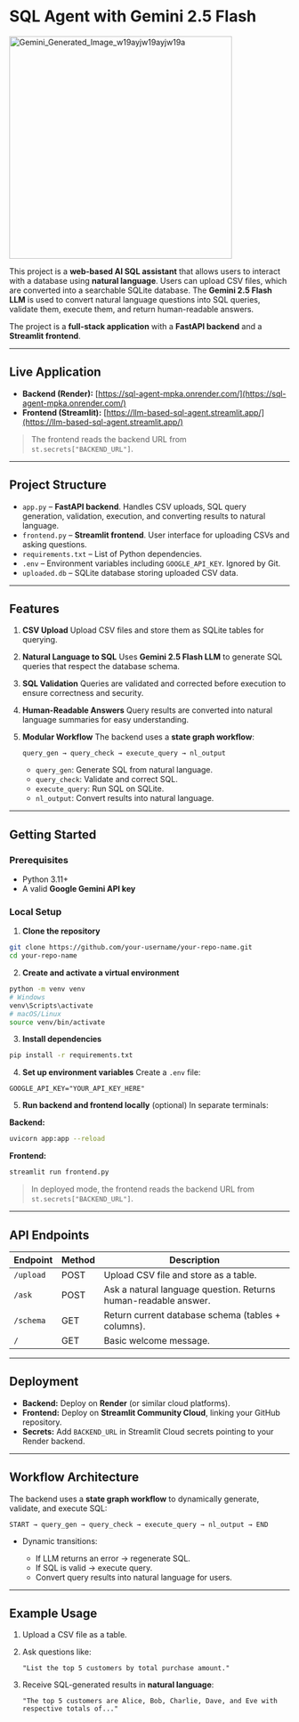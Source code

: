 # SQL Agent with Gemini 2.5 Flash
<img width="400" height="400" alt="Gemini_Generated_Image_w19ayjw19ayjw19a" src="https://github.com/user-attachments/assets/4ac892e6-6564-4d08-b72c-b86659a24a2d" />


This project is a **web-based AI SQL assistant** that allows users to interact with a database using **natural language**. Users can upload CSV files, which are converted into a searchable SQLite database. The **Gemini 2.5 Flash LLM** is used to convert natural language questions into SQL queries, validate them, execute them, and return human-readable answers.

The project is a **full-stack application** with a **FastAPI backend** and a **Streamlit frontend**.

---

## Live Application

* **Backend (Render):** [https://sql-agent-mpka.onrender.com/](https://sql-agent-mpka.onrender.com/)
* **Frontend (Streamlit):** [https://llm-based-sql-agent.streamlit.app/](https://llm-based-sql-agent.streamlit.app/)

> The frontend reads the backend URL from `st.secrets["BACKEND_URL"]`.

---

## Project Structure

* `app.py` – **FastAPI backend**. Handles CSV uploads, SQL query generation, validation, execution, and converting results to natural language.
* `frontend.py` – **Streamlit frontend**. User interface for uploading CSVs and asking questions.
* `requirements.txt` – List of Python dependencies.
* `.env` – Environment variables including `GOOGLE_API_KEY`. Ignored by Git.
* `uploaded.db` – SQLite database storing uploaded CSV data.

---

## Features

1. **CSV Upload**
   Upload CSV files and store them as SQLite tables for querying.

2. **Natural Language to SQL**
   Uses **Gemini 2.5 Flash LLM** to generate SQL queries that respect the database schema.

3. **SQL Validation**
   Queries are validated and corrected before execution to ensure correctness and security.

4. **Human-Readable Answers**
   Query results are converted into natural language summaries for easy understanding.

5. **Modular Workflow**
   The backend uses a **state graph workflow**:

   ```
   query_gen → query_check → execute_query → nl_output
   ```

   * `query_gen`: Generate SQL from natural language.
   * `query_check`: Validate and correct SQL.
   * `execute_query`: Run SQL on SQLite.
   * `nl_output`: Convert results into natural language.

---

## Getting Started

### Prerequisites

* Python 3.11+
* A valid **Google Gemini API key**

### Local Setup

1. **Clone the repository**

```bash
git clone https://github.com/your-username/your-repo-name.git
cd your-repo-name
```

2. **Create and activate a virtual environment**

```bash
python -m venv venv
# Windows
venv\Scripts\activate
# macOS/Linux
source venv/bin/activate
```

3. **Install dependencies**

```bash
pip install -r requirements.txt
```

4. **Set up environment variables**
   Create a `.env` file:

```
GOOGLE_API_KEY="YOUR_API_KEY_HERE"
```

5. **Run backend and frontend locally** (optional)
   In separate terminals:

**Backend:**

```bash
uvicorn app:app --reload
```

**Frontend:**

```bash
streamlit run frontend.py
```

> In deployed mode, the frontend reads the backend URL from `st.secrets["BACKEND_URL"]`.

---

## API Endpoints

| Endpoint  | Method | Description                                                     |
| --------- | ------ | --------------------------------------------------------------- |
| `/upload` | POST   | Upload CSV file and store as a table.                           |
| `/ask`    | POST   | Ask a natural language question. Returns human-readable answer. |
| `/schema` | GET    | Return current database schema (tables + columns).              |
| `/`       | GET    | Basic welcome message.                                          |

---

## Deployment

* **Backend:** Deploy on **Render** (or similar cloud platforms).
* **Frontend:** Deploy on **Streamlit Community Cloud**, linking your GitHub repository.
* **Secrets:** Add `BACKEND_URL` in Streamlit Cloud secrets pointing to your Render backend.

---

## Workflow Architecture

The backend uses a **state graph workflow** to dynamically generate, validate, and execute SQL:

```
START → query_gen → query_check → execute_query → nl_output → END
```

* Dynamic transitions:

  * If LLM returns an error → regenerate SQL.
  * If SQL is valid → execute query.
  * Convert query results into natural language for users.

---

## Example Usage

1. Upload a CSV file as a table.
2. Ask questions like:

   ```
   "List the top 5 customers by total purchase amount."
   ```
3. Receive SQL-generated results in **natural language**:

   ```
   "The top 5 customers are Alice, Bob, Charlie, Dave, and Eve with respective totals of..."
   ```



